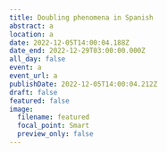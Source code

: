 ```yaml
---
title: Doubling phenomena in Spanish
abstract: a
location: a
date: 2022-12-05T14:00:04.188Z
date_end: 2022-12-29T03:00:00.000Z
all_day: false
event: a
event_url: a
publishDate: 2022-12-05T14:00:04.212Z
draft: false
featured: false
image:
  filename: featured
  focal_point: Smart
  preview_only: false
---
```

